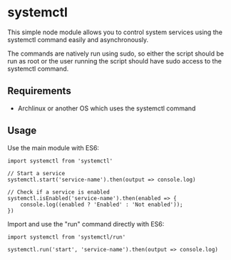 # systemctl

This simple node module allows you to control system services using the systemctl command easily and asynchronously.

The commands are natively run using sudo, so either the script should be run as root or the user running the script should have sudo access to the systemctl command.

## Requirements

- Archlinux or another OS which uses the systemctl command

## Usage

Use the main module with ES6:
```
import systemctl from 'systemctl'

// Start a service
systemctl.start('service-name').then(output => console.log)

// Check if a service is enabled
systemctl.isEnabled('service-name').then(enabled => {
    console.log((enabled ? 'Enabled' : 'Not enabled'));
})
```

Import and use the "run" command directly with ES6:
```
import systemctl from 'systemctl/run'

systemctl.run('start', 'service-name').then(output => console.log)
```
